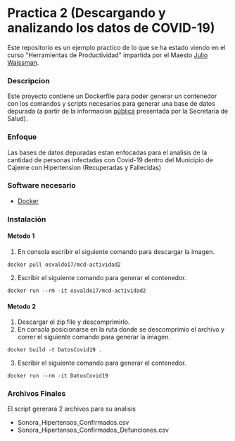 # Practica 2 (Descargando y analizando los datos de COVID-19)
Este repositorio es un ejemplo practico de lo que se ha estado viendo en el curso "Herramientas de Productividad" impartida por el Maesto [Julio Waissman](https://github.com/jwaissman).

### Descripcion
Este proyecto contiene un Dockerfile para poder generar un contenedor con los comandos y scripts necesarios para generar una base de datos depurada (a partir de la informacion [pública](https://www.gob.mx/salud/documentos/datos-abiertos-152127) presentada por la Secretaría de Salud).

### Enfoque
Las bases de datos depuradas estan enfocadas para el analisis de la cantidad de personas infectadas con Covid-19 dentro del Municipio de Cajeme con Hipertension (Recuperadas y Fallecidas)


### Software necesario
* [Docker](https://www.docker.com/get-started)

### Instalación
#### Metodo 1
1. En consola escribir el siguiente comando para descargar la imagen.

``
docker pull osvaldo17/mcd-actividad2
``

2. Escribir el siguiente comando para generar el contenedor.

``
docker run --rm -it osvaldo17/mcd-actividad2
``

#### Metodo 2
1. Descargar el zip file y descomprimirlo.
2. En consola posicionarse en la ruta donde se descomprimio el archivo y correr el siguiente comando para generar la imagen.

``
docker build -t DatosCovid19 .
``

3. Escribir el siguiente comando para generar el contenedor.

``
docker run --rm -it DatosCovid19
``


### Archivos Finales
El script gererara 2 archivos para su analisis
* Sonora_Hipertensos_Confirmados.csv
* Sonora_Hipertensos_Confirmados_Defunciones.csv

